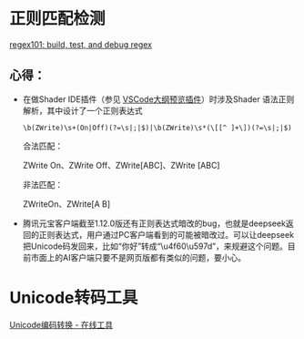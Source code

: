 # 正则匹配检测

[regex101: build, test, and debug regex](https://regex101.com/)

## 心得：

- 在做Shader IDE插件（参见 [VSCode大纲预览插件](../各类IDE与AI.md#大纲预览)）时涉及Shader 语法正则解析，其中设计了一个正则表达式

  ```regex
  \b(ZWrite)\s+(On|Off)(?=\s|;|$)|\b(ZWrite)\s*(\[[^ ]+\])(?=\s|;|$)
  ```

  合法匹配：

  ZWrite On、ZWrite Off、ZWrite[ABC]、ZWrite [ABC]

  非法匹配：

  ZWriteOn、ZWrite[A  B]

- 腾讯元宝客户端截至1.12.0版还有正则表达式暗改的bug，也就是deepseek返回的正则表达式，用户通过PC客户端看到的可能被暗改过。可以让deepseek把Unicode码发回来，比如“你好”转成“\u4f60\u597d”，来规避这个问题。目前市面上的AI客户端只要不是网页版都有类似的问题，要小心。



# Unicode转码工具

[Unicode编码转换 - 在线工具](https://www.toolapi.cc/unicoding/)